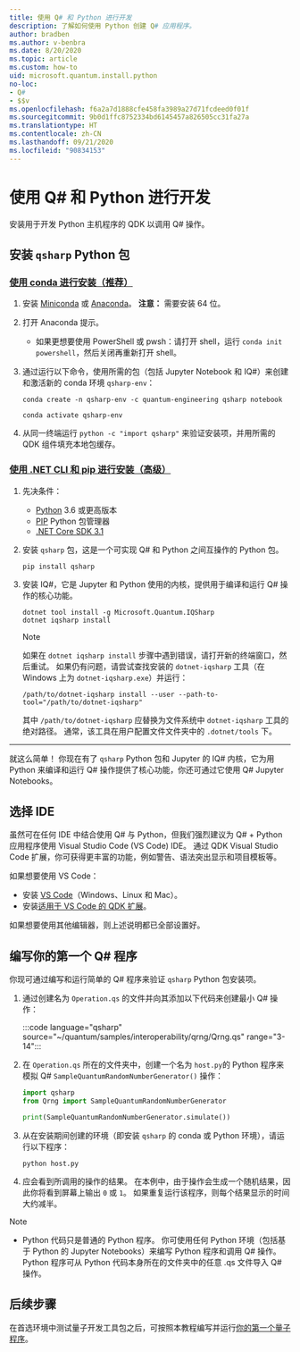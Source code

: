 ```yaml
---
title: 使用 Q# 和 Python 进行开发
description: 了解如何使用 Python 创建 Q# 应用程序。
author: bradben
ms.author: v-benbra
ms.date: 8/20/2020
ms.topic: article
ms.custom: how-to
uid: microsoft.quantum.install.python
no-loc:
- Q#
- $$v
ms.openlocfilehash: f6a2a7d1888cfe458fa3989a27d71fcdeed0f01f
ms.sourcegitcommit: 9b0d1ffc8752334bd6145457a826505cc31fa27a
ms.translationtype: HT
ms.contentlocale: zh-CN
ms.lasthandoff: 09/21/2020
ms.locfileid: "90834153"
---
```

# <a name="develop-with-no-locq-and-python"></a>使用 Q# 和 Python 进行开发

安装用于开发 Python 主机程序的 QDK 以调用 Q# 操作。

## <a name="install-the-qsharp-python-package"></a>安装 `qsharp` Python 包

### <a name="install-using-conda-recommended"></a>[使用 conda 进行安装（推荐）](#tab/tabid-conda)

1. 安装 [Miniconda](https://docs.conda.io/en/latest/miniconda.html) 或 [Anaconda](https://www.anaconda.com/products/individual#Downloads)。 **注意：** 需要安装 64 位。

1. 打开 Anaconda 提示。

   - 如果更想要使用 PowerShell 或 pwsh：请打开 shell，运行 `conda init powershell`，然后关闭再重新打开 shell。

1. 通过运行以下命令，使用所需的包（包括 Jupyter Notebook 和 IQ#）来创建和激活新的 conda 环境 `qsharp-env`：

    ```
    conda create -n qsharp-env -c quantum-engineering qsharp notebook

    conda activate qsharp-env
    ```

1. 从同一终端运行 `python -c "import qsharp"` 来验证安装项，并用所需的 QDK 组件填充本地包缓存。

### <a name="install-using-net-cli-and-pip-advanced"></a>[使用 .NET CLI 和 pip 进行安装（高级）](#tab/tabid-dotnetcli)

1. 先决条件：

    - [Python](https://www.python.org/downloads/) 3.6 或更高版本
    - [PIP](https://pip.pypa.io/en/stable/installing) Python 包管理器
    - [.NET Core SDK 3.1](https://dotnet.microsoft.com/download/dotnet-core/3.1)


1. 安装 `qsharp` 包，这是一个可实现 Q# 和 Python 之间互操作的 Python 包。

    ```
    pip install qsharp
    ```

1. 安装 IQ#，它是 Jupyter 和 Python 使用的内核，提供用于编译和运行 Q# 操作的核心功能。

    ```dotnetcli
    dotnet tool install -g Microsoft.Quantum.IQSharp
    dotnet iqsharp install
    ```

    > [!NOTE]
    > 如果在 `dotnet iqsharp install` 步骤中遇到错误，请打开新的终端窗口，然后重试。
    > 如果仍有问题，请尝试查找安装的 `dotnet-iqsharp` 工具（在 Windows 上为 `dotnet-iqsharp.exe`）并运行：
    > ```
    > /path/to/dotnet-iqsharp install --user --path-to-tool="/path/to/dotnet-iqsharp"
    > ```
    > 其中 `/path/to/dotnet-iqsharp` 应替换为文件系统中 `dotnet-iqsharp` 工具的绝对路径。
    > 通常，该工具在用户配置文件文件夹中的 `.dotnet/tools` 下。
    
***

就这么简单！ 你现在有了 `qsharp` Python 包和 Jupyter 的 IQ# 内核，它为用 Python 来编译和运行 Q# 操作提供了核心功能，你还可通过它使用 Q# Jupyter Notebooks。

## <a name="choose-your-ide"></a>选择 IDE

虽然可在任何 IDE 中结合使用 Q# 与 Python，但我们强烈建议为 Q# + Python 应用程序使用 Visual Studio Code (VS Code) IDE。 通过 QDK Visual Studio Code 扩展，你可获得更丰富的功能，例如警告、语法突出显示和项目模板等。

如果想要使用 VS Code：

- 安装 [VS Code](https://code.visualstudio.com/download)（Windows、Linux 和 Mac）。
- 安装[适用于 VS Code 的 QDK 扩展](https://marketplace.visualstudio.com/items?itemName=quantum.quantum-devkit-vscode)。

如果想要使用其他编辑器，则上述说明都已全部设置好。

## <a name="write-your-first-no-locq-program"></a>编写你的第一个 Q# 程序

你现可通过编写和运行简单的 Q# 程序来验证 `qsharp` Python 包安装项。

1. 通过创建名为 `Operation.qs` 的文件并向其添加以下代码来创建最小 Q# 操作：

    :::code language="qsharp" source="~/quantum/samples/interoperability/qrng/Qrng.qs" range="3-14":::

1. 在 `Operation.qs` 所在的文件夹中，创建一个名为 `host.py`的 Python 程序来模拟 Q# `SampleQuantumRandomNumberGenerator()` 操作：

    ```python
    import qsharp
    from Qrng import SampleQuantumRandomNumberGenerator

    print(SampleQuantumRandomNumberGenerator.simulate())
    ```

1. 从在安装期间创建的环境（即安装 `qsharp` 的 conda 或 Python 环境），请运行以下程序：

    ```
    python host.py
    ```

1. 应会看到所调用的操作的结果。 在本例中，由于操作会生成一个随机结果，因此你将看到屏幕上输出 `0` 或 `1`。 如果重复运行该程序，则每个结果显示的时间大约减半。

> [!NOTE]
> * Python 代码只是普通的 Python 程序。 你可使用任何 Python 环境（包括基于 Python 的 Jupyter Notebooks）来编写 Python 程序和调用 Q# 操作。 Python 程序可从 Python 代码本身所在的文件夹中的任意 .qs 文件导入 Q# 操作。

## <a name="next-steps"></a>后续步骤

在首选环境中测试量子开发工具包之后，可按照本教程编写并运行[你的第一个量子程序](xref:microsoft.quantum.quickstarts.qrng)。
